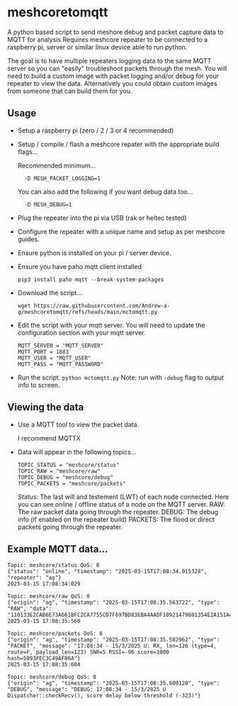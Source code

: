 # meshcoretomqtt
A python based script to send meshore debug and packet capture data to MQTT for analysis  Requires meshcore repeater to be connected to a raspberry pi, server or similar linux device able to run python.

The goal is to have multiple repeaters logging data to the same MQTT server so you can "easily" troubleshoot packets through the mesh.
You will need to build a custom image with packet logging and/or debug for your repeater to view the data.  Alternatively you could obtain custom images from someone that can build them for you.

## Usage
- Setup a raspberry pi (zero / 2 / 3 or 4 recommended)
- Setup / compile / flash a meshcore repater with the appropriate build flags...

  Recommended minimum...
  ```
    -D MESH_PACKET_LOGGING=1
  ```
  You can also add the following if you want debug data too...
  ```
    -D MESH_DEBUG=1
  ```
- Plug the repeater into the pi via USB (rak or heltec tested)
- Configure the repeater with a unique name and setup as per meshcore guides.
- Ensure python is installed on your pi / server device.
- Ensure you have paho mqtt client installed

  `pip3 install paho-mqtt --break-system-packages`
- Download the script...

  `wget https://raw.githubusercontent.com/Andrew-a-g/meshcoretomqtt/refs/heads/main/mctomqtt.py`
- Edit the script with your mqtt server.  You will need to update the configuration section with your mqtt server.
  ```
  MQTT_SERVER = "MQTT_SERVER"
  MQTT_PORT = 1883
  MQTT_USER = "MQTT_USER"
  MQTT_PASS = "MQTT_PASSWORD"
  ```
- Run the script.
  `python mctomqtt.py`
  Note: run with `-debug` flag to output info to screen.

## Viewing the data

- Use a MQTT tool to view the packet data.

  I recommend MQTTX
- Data will appear in the following topics...
  ```
  TOPIC_STATUS = "meshcore/status"
  TOPIC_RAW = "meshcore/raw"
  TOPIC_DEBUG = "meshcore/debug"
  TOPIC_PACKETS = "meshcore/packets"
  ```
  Status: The last will and testement (LWT) of each node connected.  Here you can see online / offline status of a node on the MQTT server.
  RAW: The raw packet data going through the repeater.
  DEBUG: The debug info (if enabled on the repeater build)
  PACKETS: The flood or direct packets going through the repeater.

## Example MQTT data...
```
Topic: meshcore/status QoS: 0
{"status": "online", "timestamp": "2025-03-15T17:08:34.015328", "repeater": "ag"}
2025-03-15 17:08:34:029

Topic: meshcore/raw QoS: 0
{"origin": "ag", "timestamp": "2025-03-15T17:08:35.563722", "type": "RAW", "data": "110133E2CAB6E73A661BFC2CA7755CD7F697BD83EBA4AADF10921479801354E2A151A411B4D5673C1C01EDF897AE28E57079FAF5238BB325C10F01E583EEB660ECECDD50AC62925A823CD1D979F9D61B9E9D96294E8B604A86E37E069AE45AD318AA186FBDA0099101F40F0367DAF3FF43524E205465726D696E616C2031"}
2025-03-15 17:08:35:560

Topic: meshcore/packets QoS: 0
{"origin": "ag", "timestamp": "2025-03-15T17:08:35.582962", "type": "PACKET", "message": "17:08:34 - 15/3/2025 U: RX, len=126 (type=4, route=F, payload_len=123) SNR=5 RSSI=-96 score=1000 hash=5093FEC3C49AF86A"}
2025-03-15 17:08:35:604

Topic: meshcore/debug QoS: 0
{"origin": "ag", "timestamp": "2025-03-15T17:08:35.600120", "type": "DEBUG", "message": "DEBUG: 17:08:34 - 15/3/2025 U Dispatcher::checkRecv(), score delay below threshold (-323)"}
```